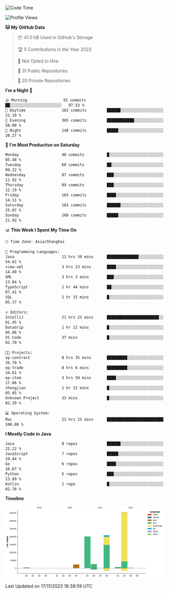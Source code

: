 <!--START_SECTION:waka-->
![Code Time](http://img.shields.io/badge/Code%20Time-2%2C133%20hrs%2038%20mins-blue)

![Profile Views](http://img.shields.io/badge/Profile%20Views-0-blue)

**🐱 My GitHub Data** 

> 📦 41.0 kB Used in GitHub's Storage 
 > 
> 🏆 5 Contributions in the Year 2023
 > 
> 🚫 Not Opted to Hire
 > 
> 📜 31 Public Repositories 
 > 
> 🔑 20 Private Repositories 
 > 
**I'm a Night 🦉** 

```text
🌞 Morning                55 commits          ██░░░░░░░░░░░░░░░░░░░░░░░   07.53 % 
🌆 Daytime                162 commits         ██████░░░░░░░░░░░░░░░░░░░   22.19 % 
🌃 Evening                365 commits         ████████████░░░░░░░░░░░░░   50.00 % 
🌙 Night                  148 commits         █████░░░░░░░░░░░░░░░░░░░░   20.27 % 
```
📅 **I'm Most Productive on Saturday** 

```text
Monday                   40 commits          █░░░░░░░░░░░░░░░░░░░░░░░░   05.48 % 
Tuesday                  68 commits          ██░░░░░░░░░░░░░░░░░░░░░░░   09.32 % 
Wednesday                87 commits          ███░░░░░░░░░░░░░░░░░░░░░░   11.92 % 
Thursday                 89 commits          ███░░░░░░░░░░░░░░░░░░░░░░   12.19 % 
Friday                   103 commits         ████░░░░░░░░░░░░░░░░░░░░░   14.11 % 
Saturday                 183 commits         ██████░░░░░░░░░░░░░░░░░░░   25.07 % 
Sunday                   160 commits         █████░░░░░░░░░░░░░░░░░░░░   21.92 % 
```


📊 **This Week I Spent My Time On** 

```text
🕑︎ Time Zone: Asia/Shanghai

💬 Programming Languages: 
Java                     12 hrs 39 mins      ██████████████░░░░░░░░░░░   54.02 % 
view-xml                 3 hrs 23 mins       ████░░░░░░░░░░░░░░░░░░░░░   14.49 % 
XML                      3 hrs 3 mins        ███░░░░░░░░░░░░░░░░░░░░░░   13.04 % 
TypeScript               1 hr 44 mins        ██░░░░░░░░░░░░░░░░░░░░░░░   07.41 % 
SQL                      1 hr 15 mins        █░░░░░░░░░░░░░░░░░░░░░░░░   05.37 % 

🔥 Editors: 
IntelliJ                 21 hrs 25 mins      ███████████████████████░░   91.45 % 
DataGrip                 1 hr 22 mins        █░░░░░░░░░░░░░░░░░░░░░░░░   05.86 % 
VS Code                  37 mins             █░░░░░░░░░░░░░░░░░░░░░░░░   02.70 % 

🐱‍💻 Projects: 
ep-contract              8 hrs 35 mins       █████████░░░░░░░░░░░░░░░░   36.70 % 
ep-trade                 8 hrs 6 mins        █████████░░░░░░░░░░░░░░░░   34.61 % 
ep-item                  3 hrs 59 mins       ████░░░░░░░░░░░░░░░░░░░░░   17.06 % 
zhongjian                1 hr 22 mins        █░░░░░░░░░░░░░░░░░░░░░░░░   05.85 % 
Unknown Project          33 mins             █░░░░░░░░░░░░░░░░░░░░░░░░   02.39 % 

💻 Operating System: 
Mac                      23 hrs 25 mins      █████████████████████████   100.00 % 
```

**I Mostly Code in Java** 

```text
Java                     8 repos             ██████░░░░░░░░░░░░░░░░░░░   22.22 % 
JavaScript               7 repos             █████░░░░░░░░░░░░░░░░░░░░   19.44 % 
Go                       6 repos             ████░░░░░░░░░░░░░░░░░░░░░   16.67 % 
Python                   5 repos             ███░░░░░░░░░░░░░░░░░░░░░░   13.89 % 
Kotlin                   1 repo              █░░░░░░░░░░░░░░░░░░░░░░░░   02.78 % 
```



**Timeline**

![Lines of Code chart](https://raw.githubusercontent.com/youtiaoguagua/youtiaoguagua/master/assets/bar_graph.png)


 Last Updated on 17/11/2023 18:38:59 UTC
<!--END_SECTION:waka-->